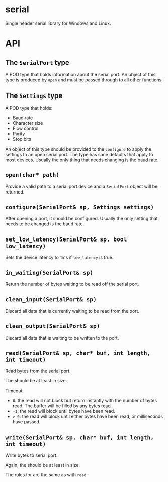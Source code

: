 # serial
Single header serial library for Windows and Linux.

# API

## The `SerialPort` type

A POD type that holds information about the serial port.
An object of this type is produced by `open` and must be passed through to all other functions.

## The `Settings` type

A POD type that holds:

* Baud rate
* Character size
* Flow control
* Parity
* Stop bits

An object of this type should be provided to the `configure` to apply the settings to an open serial port.
The type has sane defaults that apply to most devices.
Usually the only thing that needs changing is the baud rate.

## `open(char* path)`

Provide a valid path to a serial port device and a `SerialPort` object will be returned.

## `configure(SerialPort& sp, Settings settings)`

After opening a port, it should be configured.
Usually the only setting that needs to be changed is the baud rate.

## `set_low_latency(SerialPort& sp, bool low_latency)`

Sets the device latency to 1ms if `low_latency` is true.

## `in_waiting(SerialPort& sp)`

Return the number of bytes waiting to be read off the serial port.

## `clean_input(SerialPort& sp)`

Discard all data that is currently waiting to be read from the port.

## `clean_output(SerialPort& sp)`

Discard all data that is waiting to be written to the port.

## `read(SerialPort& sp, char* buf, int length, int timeout)`

Read bytes from the serial port.

The <buf> should be at least <length> in size.

Timeout:

* `0`: the read will not block but return instantly with the number of bytes read. The buffer will be filled by any bytes read.
* `-1`: the read will block until <length> bytes have been read.
* `> 0`: the read will block until either <length> bytes have been read, or <timeout> milliseconds have passed.

## `write(SerialPort& sp, char* buf, int length, int timeout)`

Write bytes to serial port.

Again, the <buffer> should be at least <length> in size.

The rules for <timeout> are the same as with `read`.
